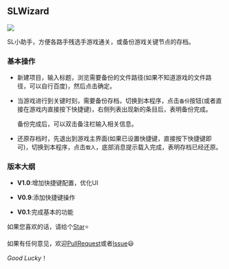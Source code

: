 ## SLWizard

![](https://ae01.alicdn.com/kf/HTB1rcg3VxjaK1RjSZKzq6xVwXXaE.jpg)

SL小助手，方便各路手残选手游戏通关，或备份游戏关键节点的存档。





### 基本操作

- 新建项目，输入标题，浏览需要备份的文件路径(如果不知道游戏的文件路径，可以自行百度)，然后点击确定。

- 当游戏进行到关键时刻，需要备份存档，切换到本程序，点击`备份`按钮(或者直接在游戏内直接按下快捷键)，右侧列表出现新的条目后，表明备份完成。

  备份完成后，可以双击备注栏输入相关信息。

- 还原存档时，先退出到游戏主界面(如果已设置快捷键，直接按下快捷键即可)，切换到本程序，点击`载入`，底部消息提示载入完成，表明存档已经还原。



### 版本大纲

- **V1.0**:增加快捷键配置，优化UI

- **V0.9**:添加快捷键操作

- **V0.1**:完成基本的功能



如果您喜欢的话，请给个[Star](<https://github.com/stardance/SLWizard>):star:

如果有任何意见，欢迎[PullRequest](https://github.com/stardance/SLWizard/pulls)或者[Issue](https://github.com/stardance/SLWizard/issues):smiley:

*Good Lucky*！































